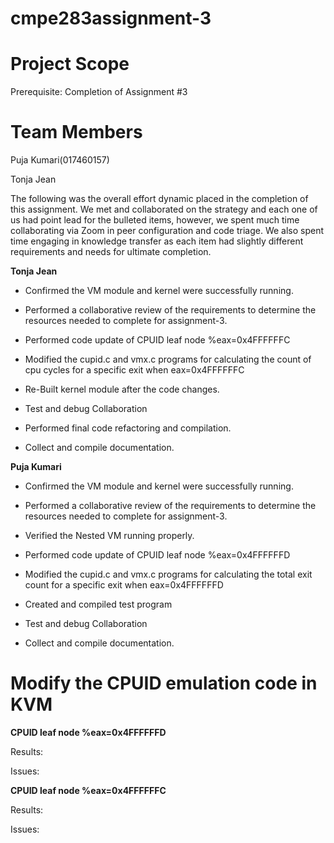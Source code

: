 # cmpe283assignment-3

# Project Scope

Prerequisite:  Completion of Assignment #3

# Team Members
Puja Kumari(017460157)

Tonja Jean

The following was the overall effort dynamic placed in the completion of this assignment. We met and collaborated on the strategy and each one of us had point lead for the bulleted items, however, we spent much time collaborating via Zoom in peer configuration and code triage. We also spent time engaging in knowledge transfer as each item had slightly different requirements and needs for ultimate completion.

**Tonja Jean**

* Confirmed the VM module and kernel were successfully running. 

* Performed a collaborative review of the requirements to determine the resources needed to complete for assignment-3. 

* Performed code update of CPUID leaf node %eax=0x4FFFFFFC 

* Modified the cupid.c and vmx.c programs for calculating the  count of cpu cycles for a specific exit when eax=0x4FFFFFFC

* Re-Built kernel module after the code changes. 

* Test and debug Collaboration 

* Performed final code refactoring and compilation. 

* Collect and compile documentation.

**Puja Kumari**

* Confirmed the VM module and kernel were successfully running.

* Performed a collaborative review of the requirements to determine the resources needed to complete for assignment-3.

* Verified the Nested VM running properly.

* Performed code update of CPUID leaf node %eax=0x4FFFFFFD

* Modified the cupid.c and vmx.c programs for calculating the  total exit count for a specific exit when eax=0x4FFFFFFD

* Created and compiled test program

* Test and debug Collaboration

* Collect and compile documentation.





# Modify the CPUID emulation code in KVM



**CPUID leaf node %eax=0x4FFFFFFD**

Results:

Issues:

**CPUID leaf node %eax=0x4FFFFFFC**

Results:

Issues:

